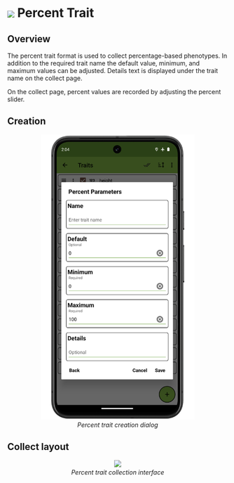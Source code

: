 <img ref="percent" style="vertical-align: middle;" src="_static/icons/formats/percent.png" width="40px"> Percent Trait
==========================================================================

Overview
--------

The percent trait format is used to collect percentage-based phenotypes.
In addition to the required trait name the default value, minimum, and
maximum values can be adjusted. Details text is displayed under the
trait name on the collect page.

On the collect page, percent values are recorded by adjusting the
percent slider.

Creation
--------

<figure align="center" class="image">
  <img src="_static/images/traits/formats/create_percent_framed.png" width="350px"> 
  <figcaption><i>Percent trait creation dialog</i></figcaption> 
</figure>

Collect layout
--------------

<figure align="center" class="image">
  <img src="_static/images/traits/formats/collect_percent_framed.png" width="350px"> 
  <figcaption><i>Percent trait collection interface</i></figcaption> 
</figure>
